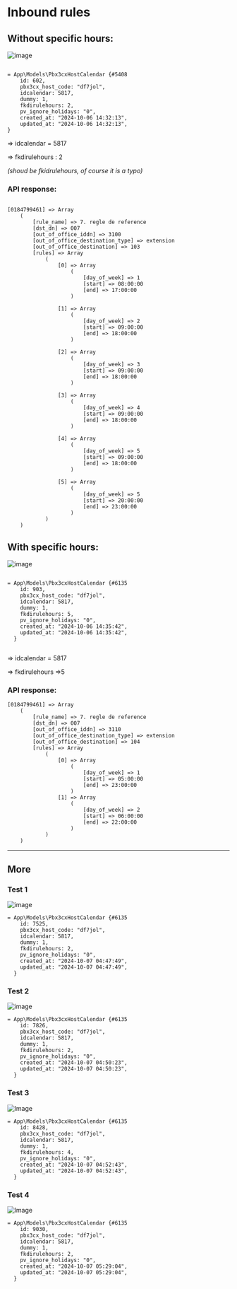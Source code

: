 # Inbound rules
## Without specific hours:

![image](https://storage.gra.cloud.ovh.net/v1/AUTH_9c30d35f284f44b2bda08609e7c19f33/cyrille_public/20241006151126.png)


```

= App\Models\Pbx3cxHostCalendar {#5408
    id: 602,
    pbx3cx_host_code: "df7jol",
    idcalendar: 5817,
    dummy: 1,
    fkdirulehours: 2,
    pv_ignore_holidays: "0",
    created_at: "2024-10-06 14:32:13",
    updated_at: "2024-10-06 14:32:13",
}

```
  
=> idcalendar = 5817

=> fkdirulehours : 2

*(shoud be fkidrulehours, of course it is a typo)*

### API response:

```

[0184799461] => Array
	(
		[rule_name] => 7. regle de reference
		[dst_dn] => 007
		[out_of_office_iddn] => 3100
		[out_of_office_destination_type] => extension
		[out_of_office_destination] => 103
		[rules] => Array
			(
				[0] => Array
					(
						[day_of_week] => 1
						[start] => 08:00:00
						[end] => 17:00:00
					)

				[1] => Array
					(
						[day_of_week] => 2
						[start] => 09:00:00
						[end] => 18:00:00
					)

				[2] => Array
					(
						[day_of_week] => 3
						[start] => 09:00:00
						[end] => 18:00:00
					)

				[3] => Array
					(
						[day_of_week] => 4
						[start] => 09:00:00
						[end] => 18:00:00
					)

				[4] => Array
					(
						[day_of_week] => 5
						[start] => 09:00:00
						[end] => 18:00:00
					)

				[5] => Array
					(
						[day_of_week] => 5
						[start] => 20:00:00
						[end] => 23:00:00
					)
			)
	)

```

## With specific hours:

![image](https://storage.gra.cloud.ovh.net/v1/AUTH_9c30d35f284f44b2bda08609e7c19f33/cyrille_public/20241006151424.png)

```

= App\Models\Pbx3cxHostCalendar {#6135
    id: 903,
    pbx3cx_host_code: "df7jol",
    idcalendar: 5817,
    dummy: 1,
    fkdirulehours: 5,
    pv_ignore_holidays: "0",
    created_at: "2024-10-06 14:35:42",
    updated_at: "2024-10-06 14:35:42",
  }


```

=>  idcalendar = 5817

=> fkdirulehours =>5
### API response:

```
[0184799461] => Array
	(
		[rule_name] => 7. regle de reference
		[dst_dn] => 007
		[out_of_office_iddn] => 3110
		[out_of_office_destination_type] => extension
		[out_of_office_destination] => 104
		[rules] => Array
			(
				[0] => Array
					(
						[day_of_week] => 1
						[start] => 05:00:00
						[end] => 23:00:00
					)
				[1] => Array
					(
						[day_of_week] => 2
						[start] => 06:00:00
						[end] => 22:00:00
					)
			)
	)

```


------
## More

### Test 1

![image](https://storage.gra.cloud.ovh.net/v1/AUTH_9c30d35f284f44b2bda08609e7c19f33/cyrille_public/20241006151445.png)


```
= App\Models\Pbx3cxHostCalendar {#6135
    id: 7525,
    pbx3cx_host_code: "df7jol",
    idcalendar: 5817,
    dummy: 1,
    fkdirulehours: 2,
    pv_ignore_holidays: "0",
    created_at: "2024-10-07 04:47:49",
    updated_at: "2024-10-07 04:47:49",
  }

```

### Test 2

![image](https://storage.gra.cloud.ovh.net/v1/AUTH_9c30d35f284f44b2bda08609e7c19f33/cyrille_public/20241007054611.png)

```
= App\Models\Pbx3cxHostCalendar {#6135
    id: 7826,
    pbx3cx_host_code: "df7jol",
    idcalendar: 5817,
    dummy: 1,
    fkdirulehours: 2,
    pv_ignore_holidays: "0",
    created_at: "2024-10-07 04:50:23",
    updated_at: "2024-10-07 04:50:23",
  }

```

### Test 3

![Image](https://storage.gra.cloud.ovh.net/v1/AUTH_9c30d35f284f44b2bda08609e7c19f33/cyrille_public/20241007055157.png)

```
= App\Models\Pbx3cxHostCalendar {#6135
    id: 8428,
    pbx3cx_host_code: "df7jol",
    idcalendar: 5817,
    dummy: 1,
    fkdirulehours: 4,
    pv_ignore_holidays: "0",
    created_at: "2024-10-07 04:52:43",
    updated_at: "2024-10-07 04:52:43",
  }

```

### Test 4


![Image](https://storage.gra.cloud.ovh.net/v1/AUTH_9c30d35f284f44b2bda08609e7c19f33/cyrille_public/20241007055843.png)

```
= App\Models\Pbx3cxHostCalendar {#6135
    id: 9030,
    pbx3cx_host_code: "df7jol",
    idcalendar: 5817,
    dummy: 1,
    fkdirulehours: 2,
    pv_ignore_holidays: "0",
    created_at: "2024-10-07 05:29:04",
    updated_at: "2024-10-07 05:29:04",
  }

```

